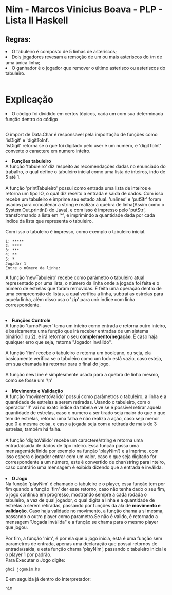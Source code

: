 # Nim - Marcos Vinicius Boava - PLP - Lista II Haskell

## Regras:

<li>O tabuleiro é composto
de 5 linhas de asteriscos;</li>
<li>Dois jogadores revesam
a remoção de um ou
mais asteriscos do /m de
uma única linha;</li>
<li>O ganhador é o jogador
que remover o último
asterisco ou asteriscos
do tabuleiro.</li>
<br>

# Explicação
<li>O código foi dividido em certos tópicos, cada um com sua determinada função dentro do código</li>
<br>

O import de Data.Char é responsavel pela importação de funções como 'isDigit' e 'digitToInt'.<br>
'isDigit' retorna se o que foi digitado pelo user é um numero, e 'digitToInt' converte o caractere em numero inteiro.

<li><b>Funções tabuleiro</b></li>
A função 'tabuleiro' diz respeito as recomendações dadas no enunciado do trabalho, o qual define o tabuleiro inicial como uma lista de inteiros, indo de 5 até 1.<br><br>
A função 'printTabuleiro' possui como entrada uma lista de inteiros e retorna um tipo IO, o qual diz reseito a entrada e saida de dados. Com isso recebe um tabuleiro e imprime seu estado atual. 'unlines' e 'putStr' foram usados para concatenar a string e realizar a quebra de linha(Assim como o System.Out.println() do Java), e com isso é impresso pelo 'putStr', transformando a lista em '*', e imprimindo a quantidade dada por cada indice da lista que representa o tabuleiro.<br><br>
Com isso o tabuleiro é impresso, como exemplo o tabuleiro inicial.

````
1: *****
2: ****
3: ***
4: **
5: *
Jogador 1
Entre o número da linha:
````

A função 'newTabuleiro' recebe como parâmetro o tabuleiro atual representado por uma lista, o número da linha onde a jogada foi feita e o número de estrelas que foram removidas. É feita uma operação dentro de uma compreensão de listas, a qual verifica a linha, subtrai as estrelas para aquela linha, além disso usa o 'zip' para unir indice com linha correspondente.<br><br>
<li><b>Funções Controle</b></li>
A função 'turnoPlayer' toma um inteiro como entrada e retorna outro inteiro, é basicamente uma função que irá receber entradas de um sistema binário(1 ou 2), e irá retornar o seu <b>complemento/negação</b>. E caso haja qualquer erro que seja, retorna "Jogador Inválido".<br><br>
A função 'fim' recebe o tabuleiro e retorna um booleano, ou seja, ela basicamente verifica se o tabuleiro como um todo está vazio, caso esteja, em sua chamada irá retornar para o final do jogo.<br><br>
A função newLine é simplesmente usada para a quebra de linha mesmo, como se fosse um '\n' <br><br>
<li><b>Movimento e Validação</b></li>
A função 'movimentoValido' possui como parâmetros o tabuleiro, a linha e a quantidade de estrelas a serem retiradas. Usando o tabuleiro, com o operador '!!' vai no exato índice da tabela e vê se é possível retirar aquela quantidade de estrelas, caso o numero a ser tirado seja maior do que o que tem de estrelas, retorna uma falha e não realiza a ação, caso seja menor que 0 a mesma coisa, e caso a jogada seja com a retirada de mais de 3 estrelas, também há falha.<br><br>
A função 'digitoVálido' recebe um caractere/string e retorna uma entrada/saida de dados de tipo inteiro. Essa função passa uma mensagem(definida por exemplo na função 'playNim') e a imprime, com isso espera o jogador entrar com um valor, caso o que seja digitado for correspondente a um número, este é convertido de char/string para inteiro, caso contrário uma mensagem é exibida dizendo que a entrada é inválida.<br><br>
<li><b>O Jogo</b></li>
Na função 'playNim' é chamado o tabuleiro e o player, essa função tem por fim quando a função 'fim' der esse retorno, caso não tenha dado o seu fim, o jogo continua em progresso, mostrando sempre a cada rodada o tabuleiro, a vez de qual jogador, o qual digita a linha e a quantidade de estrelas a serem retiradas, passando por funções da ala de <b>movimento e validação</b>. Caso haja validade no movimento, a função chama a si mesma, passando o outro player como parametro.Se não é valido, é retornado a mensagem "Jogada inválida" e a função se chama para o mesmo player que jogou.<br><br>
Por fim, a função 'nim', é por ela que o jogo inicia, esta é uma função sem parametros de entrada, apenas uma declaração que possui retornos de entrada/saída, e esta função chama 'playNim', passando o tabuleiro inicial e o player 1 por padrão.<br>
Para Executar o Jogo digite:
<br>

````
ghci jogoNim.hs
````

E em seguida já dentro do interpretador:
<br>

````
nim
````